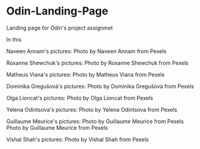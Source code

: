 # Odin-Landing-Page
Landing page for Odin's project assignmet

In this 





Naveen Annam's pictures:
Photo by Naveen Annam from Pexels

Roxanne Shewchuk's pictures: 
Photo by Roxanne Shewchuk from Pexels

Matheus Viana's pictures:
Photo by Matheus Viana from Pexels

Dominika Gregušová's pictures:
Photo by Dominika Gregušová from Pexels

Olga Lioncat's pictures:
Photo by Olga Lioncat from Pexels

Yelena Odintsova's pictures:
Photo by Yelena Odintsova from Pexels

Guillaume Meurice's pictures:
Photo by Guillaume Meurice from Pexels
Photo by Guillaume Meurice from Pexels

Vishal Shah's pictures:
Photo by Vishal Shah from Pexels



<!--

    header  {
    display: flex;
    justify-content: flex-end;
    width: 100%;
    height: 4vh
    /*  */
}

.heading    {
    display: flex;
    justify-content: center;
    align-items: center;
    margin-left: 3em;
    margin-right: auto;
    background-color: salmon;

}

h1  {
    font-family: serif;
    font-weight: lighter;
    letter-spacing: .5em;
    text-decoration-line: underline;
    /*  */
    height: auto;
}

#header-list    {
    align-items: center;
    display: flex;
    gap: 1.5em;
    list-style-type: none;
    margin-right: 3em;
    padding: 0;
    /*  */
    background-color: seagreen;
}

#profile-pic-container  {
    align-items: center;
    display: flex;
    margin-right: 1em;
    /*  */
    background-color: royalblue;
}

#profile-pic    {
    width: 6vw;
    border-radius: 50%;
    height: 4vh;
    margin: 0;
}

  -->

